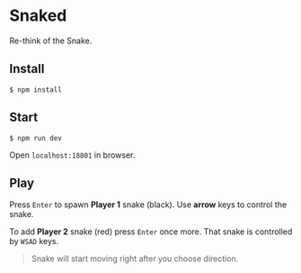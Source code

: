 # Snaked
Re-think of the Snake.

## Install
```
$ npm install
```

## Start
```
$ npm run dev
```
Open `localhost:18801` in browser.

## Play
Press `Enter` to spawn **Player 1** snake (black). Use **arrow** keys to control the snake.  

To add **Player 2** snake (red) press `Enter` once more. That snake is controlled by `WSAD` keys.

> Snake will start moving right after you choose direction.
